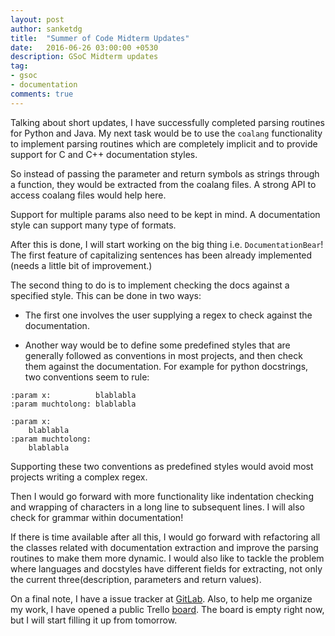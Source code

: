 ```yaml
---
layout: post
author: sanketdg
title:  "Summer of Code Midterm Updates"
date:   2016-06-26 03:00:00 +0530
description: GSoC Midterm updates
tag:
- gsoc
- documentation
comments: true
---
```


Talking about short updates, I have successfully
completed parsing routines for Python and Java.
My next task would be to use the `coalang` functionality to implement
parsing routines which are completely implicit and to provide support
for C and C++ documentation styles.

So instead of passing the parameter and return symbols as strings through a
function, they would be extracted from the coalang files. A strong API
to access coalang files would help here.

Support for multiple params also need to be kept in mind. A documentation
style can support many type of formats.

After this is done, I will start working on the big thing i.e.
`DocumentationBear`! The first feature of capitalizing sentences has
been already implemented (needs a little bit of improvement.)

The second thing to do is to implement checking the docs against a
specified style. This can be done in two ways:

- The first one involves the user supplying a regex to check against
the documentation.

- Another way would be to define some predefined styles that are generally
followed as conventions in most projects, and then check them against the
documentation. For example for python docstrings, two conventions seem to
rule:

```
:param x:          blablabla
:param muchtolong: blablabla
```

```
:param x:
    blablabla
:param muchtolong:
    blablabla
```

Supporting these two conventions as predefined styles would avoid most
projects writing a complex regex.

Then I would go forward with more functionality like indentation checking
and wrapping of characters in a long line to subsequent lines. I will also
check for grammar within documentation!

If there is time available after all this, I would go forward with refactoring
all the classes related with documentation extraction and improve the parsing
routines to make them more dynamic. I would also like to tackle the problem where
languages and docstyles have different fields for extracting, not only the current
three(description, parameters and return values).

On a final note, I have a issue tracker at [GitLab]. Also, to help me organize
my work, I have opened a public Trello [board]. The board is empty right now,
but I will start filling it up from tomorrow.

[GitLab]: https://gitlab.com/coala/GSoC2016/issues?scope=all&sort=id_desc&state=opened&utf8=%E2%9C%93&milestone_title=Documentation+Extraction
[board]: https://trello.com/b/corsZ0pn/gsoc-2016-documentation-extraction
